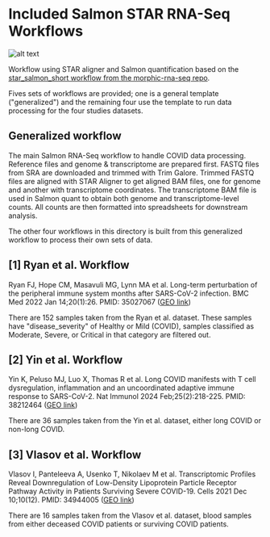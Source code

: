 # Included Salmon STAR RNA-Seq Workflows

![alt text](../../doc/images/salmon_workflow.png)

Workflow using STAR aligner and Salmon quantification based on the [star_salmon_short workflow from the morphic-rna-seq repo](https://github.com/BioDepot/morphic-rna-seq).

Fives sets of workflows are provided; one is a general template ("generalized") and the remaining four use the template to run data processing for the four studies datasets.

## Generalized workflow

The main Salmon RNA-Seq workflow to handle COVID data processing. Reference files and genome & transcriptome are prepared first. FASTQ files from SRA are downloaded and trimmed with Trim Galore. Trimmed FASTQ files are aligned with STAR Aligner to get aligned BAM files, one for genome and another with transcriptome coordinates. The transcriptome BAM file is used in Salmon quant to obtain both genome and transcriptome-level counts. All counts are then formatted into spreadsheets for downstream analysis.

The other four workflows in this directory is built from this generalized workflow to process their own sets of data. 

## [1] Ryan et al. Workflow

Ryan FJ, Hope CM, Masavuli MG, Lynn MA et al. Long-term perturbation of the peripheral immune system months after SARS-CoV-2 infection. BMC Med 2022 Jan 14;20(1):26. PMID: 35027067 ([GEO link](https://www.ncbi.nlm.nih.gov/geo/query/acc.cgi?acc=GSE169687))

There are 152 samples taken from the Ryan et al. dataset. These samples have "disease_severity" of Healthy or Mild (COVID), samples classified as Moderate, Severe, or Critical in that category are filtered out.

## [2] Yin et al. Workflow

Yin K, Peluso MJ, Luo X, Thomas R et al. Long COVID manifests with T cell dysregulation, inflammation and an uncoordinated adaptive immune response to SARS-CoV-2. Nat Immunol 2024 Feb;25(2):218-225. PMID: 38212464 ([GEO link](https://www.ncbi.nlm.nih.gov/geo/query/acc.cgi?acc=GSE224615))

There are 36 samples taken from the Yin et al. dataset, either long COVID or non-long COVID.

## [3] Vlasov et al. Workflow

Vlasov I, Panteleeva A, Usenko T, Nikolaev M et al. Transcriptomic Profiles Reveal Downregulation of Low-Density Lipoprotein Particle Receptor Pathway Activity in Patients Surviving Severe COVID-19. Cells 2021 Dec 10;10(12). PMID: 34944005 ([GEO link](https://www.ncbi.nlm.nih.gov/geo/query/acc.cgi?acc=GSE185863))

There are 16 samples taken from the Vlasov et al. dataset, blood samples from either deceased COVID patients or surviving COVID patients.